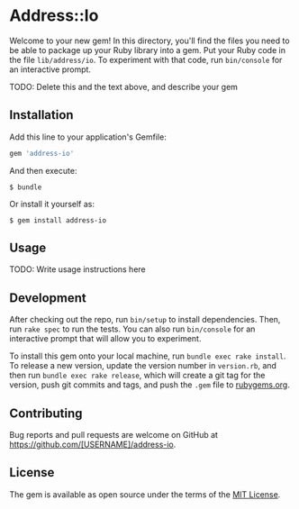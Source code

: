 # Address::Io

Welcome to your new gem! In this directory, you'll find the files you need to be able to package up your Ruby library into a gem. Put your Ruby code in the file `lib/address/io`. To experiment with that code, run `bin/console` for an interactive prompt.

TODO: Delete this and the text above, and describe your gem

## Installation

Add this line to your application's Gemfile:

```ruby
gem 'address-io'
```

And then execute:

    $ bundle

Or install it yourself as:

    $ gem install address-io

## Usage

TODO: Write usage instructions here

## Development

After checking out the repo, run `bin/setup` to install dependencies. Then, run `rake spec` to run the tests. You can also run `bin/console` for an interactive prompt that will allow you to experiment.

To install this gem onto your local machine, run `bundle exec rake install`. To release a new version, update the version number in `version.rb`, and then run `bundle exec rake release`, which will create a git tag for the version, push git commits and tags, and push the `.gem` file to [rubygems.org](https://rubygems.org).

## Contributing

Bug reports and pull requests are welcome on GitHub at https://github.com/[USERNAME]/address-io.


## License

The gem is available as open source under the terms of the [MIT License](http://opensource.org/licenses/MIT).

